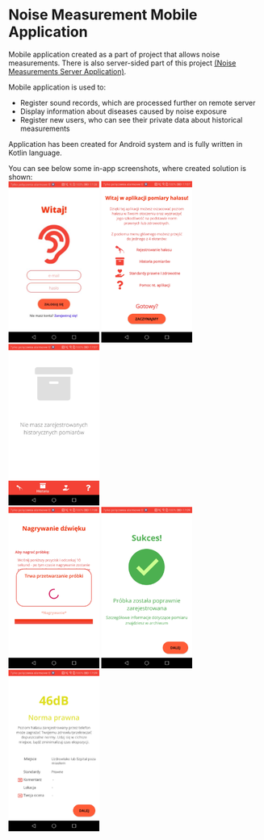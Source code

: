 # Noise Measurement Mobile Application

Mobile application created as a part of project that allows noise measurements. There is also server-sided part of this project [(Noise Measurements Server Application)](https://github.com/DamiCoder/noisemeasurementserver).

Mobile application is used to: 
* Register sound records, which are processed further on remote server
* Display information about diseases caused by noise exposure
* Register new users, who can see their private data about historical measurements 

Application has been created for Android system and is fully written in Kotlin language.

You can see below some in-app screenshots, where created solution is shown:
<br/>
<img src="resources/screenshots/login_view.JPG" alt="Login View screenshot" height="320"/> 
<img src="resources/screenshots/app_tour.jpg" alt="App Tour View screenshot" height="320"/> 
<img src="resources/screenshots/empty_archive.jpg" alt="Empty Archive View screenshot" height="320"/>
<br/> 
<img src="resources/screenshots/processing_in_progress.jpg" alt="Probe Processing In Progress View screenshot" height="320"/> 
<img src="resources/screenshots/success.jpg" alt="Probe Processing Success View screenshot" height="320"/> 
<img src="resources/screenshots/registered_probe.jpg" alt="Probe Details View screenshot" height="320"/> 
